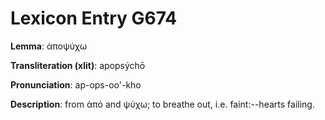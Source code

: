 # Lexicon Entry G674

**Lemma**: ἀποψύχω

**Transliteration (xlit)**: apopsýchō

**Pronunciation**: ap-ops-oo'-kho

**Description**:
from ἀπό and ψύχω; to breathe out, i.e. faint:--hearts failing.

